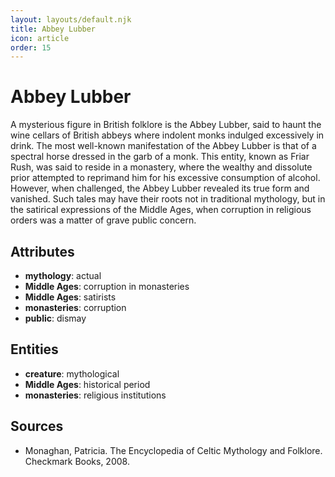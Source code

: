 ```yaml
---
layout: layouts/default.njk
title: Abbey Lubber
icon: article
order: 15
---
```

# Abbey Lubber

A mysterious figure in British folklore is the Abbey Lubber, said to haunt the wine cellars of British abbeys where indolent monks indulged excessively in drink. The most well-known manifestation of the Abbey Lubber is that of a spectral horse dressed in the garb of a monk. This entity, known as Friar Rush, was said to reside in a monastery, where the wealthy and dissolute prior attempted to reprimand him for his excessive consumption of alcohol. However, when challenged, the Abbey Lubber revealed its true form and vanished. Such tales may have their roots not in traditional mythology, but in the satirical expressions of the Middle Ages, when corruption in religious orders was a matter of grave public concern.

## Attributes

- **mythology**: actual
- **Middle Ages**: corruption in monasteries
- **Middle Ages**: satirists
- **monasteries**: corruption
- **public**: dismay

## Entities

- **creature**: mythological
- **Middle Ages**: historical period
- **monasteries**: religious institutions

## Sources

- Monaghan, Patricia. The Encyclopedia of Celtic Mythology and Folklore. Checkmark Books, 2008.

